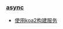 ### [async](https://developer.mozilla.org/zh-CN/docs/Web/JavaScript/Reference/Statements/async_function)

* [使用koa2构建服务](https://www.w3ctech.com/topic/1917)